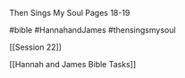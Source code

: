 Then Sings My Soul
Pages 18-19

#bible #HannahandJames #thensingsmysoul 

[[Session 22]]

[[Hannah and James Bible Tasks]]
